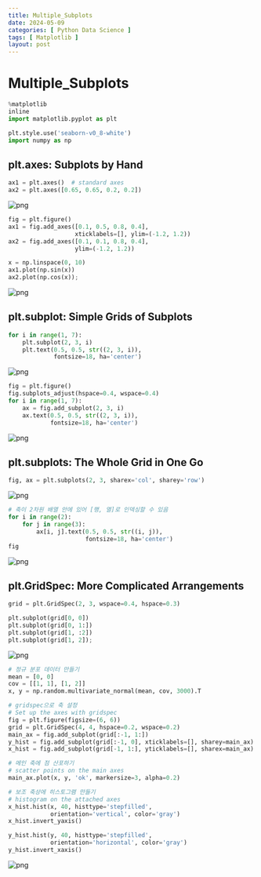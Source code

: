 ```yaml
---
title: Multiple_Subplots
date: 2024-05-09
categories: [ Python Data Science ]
tags: [ Matplotlib ]
layout: post
---
```


# Multiple_Subplots

```python
%matplotlib
inline
import matplotlib.pyplot as plt

plt.style.use('seaborn-v0_8-white')
import numpy as np
```

## plt.axes: Subplots by Hand

```python
ax1 = plt.axes()  # standard axes
ax2 = plt.axes([0.65, 0.65, 0.2, 0.2])
```

![png](_posts/Multiple_Subplots_files/Multiple_Subplots_3_0.png)

```python
fig = plt.figure()
ax1 = fig.add_axes([0.1, 0.5, 0.8, 0.4],
                   xticklabels=[], ylim=(-1.2, 1.2))
ax2 = fig.add_axes([0.1, 0.1, 0.8, 0.4],
                   ylim=(-1.2, 1.2))

x = np.linspace(0, 10)
ax1.plot(np.sin(x))
ax2.plot(np.cos(x));
```

![png](_posts/Multiple_Subplots_files/Multiple_Subplots_4_0.png)

## plt.subplot: Simple Grids of Subplots

```python
for i in range(1, 7):
    plt.subplot(2, 3, i)
    plt.text(0.5, 0.5, str((2, 3, i)),
             fontsize=18, ha='center')
```

![png](_posts/Multiple_Subplots_files/Multiple_Subplots_6_0.png)

```python
fig = plt.figure()
fig.subplots_adjust(hspace=0.4, wspace=0.4)
for i in range(1, 7):
    ax = fig.add_subplot(2, 3, i)
    ax.text(0.5, 0.5, str((2, 3, i)),
            fontsize=18, ha='center')
```

![png](_posts/Multiple_Subplots_files/Multiple_Subplots_7_0.png)

## plt.subplots: The Whole Grid in One Go

```python
fig, ax = plt.subplots(2, 3, sharex='col', sharey='row')
```

![png](_posts/Multiple_Subplots_files/Multiple_Subplots_9_0.png)

```python
# 축이 2차원 배열 안에 있어 [행, 열]로 인덱싱할 수 있음
for i in range(2):
    for j in range(3):
        ax[i, j].text(0.5, 0.5, str((i, j)),
                      fontsize=18, ha='center')
fig
```

![png](_posts/Multiple_Subplots_files/Multiple_Subplots_10_0.png)

## plt.GridSpec: More Complicated Arrangements

```python
grid = plt.GridSpec(2, 3, wspace=0.4, hspace=0.3)

plt.subplot(grid[0, 0])
plt.subplot(grid[0, 1:])
plt.subplot(grid[1, :2])
plt.subplot(grid[1, 2]);
```

![png](_posts/Multiple_Subplots_files/Multiple_Subplots_12_0.png)

```python
# 정규 분포 데이터 만들기
mean = [0, 0]
cov = [[1, 1], [1, 2]]
x, y = np.random.multivariate_normal(mean, cov, 3000).T

# gridspec으로 축 설정
# Set up the axes with gridspec
fig = plt.figure(figsize=(6, 6))
grid = plt.GridSpec(4, 4, hspace=0.2, wspace=0.2)
main_ax = fig.add_subplot(grid[:-1, 1:])
y_hist = fig.add_subplot(grid[:-1, 0], xticklabels=[], sharey=main_ax)
x_hist = fig.add_subplot(grid[-1, 1:], yticklabels=[], sharex=main_ax)

# 메인 축에 점 산포하기
# scatter points on the main axes
main_ax.plot(x, y, 'ok', markersize=3, alpha=0.2)

# 보조 축상에 히스토그램 만들기
# histogram on the attached axes
x_hist.hist(x, 40, histtype='stepfilled',
            orientation='vertical', color='gray')
x_hist.invert_yaxis()

y_hist.hist(y, 40, histtype='stepfilled',
            orientation='horizontal', color='gray')
y_hist.invert_xaxis()
```

![png](_posts/Multiple_Subplots_files/Multiple_Subplots_13_0.png)
    

